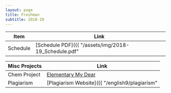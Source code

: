 ```yaml
---
layout: page
title: Freshman
subtitle: 2018-19
---
```

|   Item   | Link |
|   ----   | ---- |
| Schedule | [Schedule PDF]({{ "/assets/img/2018-19_Schedule.pdf" | relative_url }}) |

|  Misc Projects | Link |
|     ------     | ---- |
|   Chem Project | [Elementary My Dear](https://hs.brettbender.me/chemistry/elementary) | 
|   Plagiarism   | [Plagiarism Website]({{ "/english9/plagiarism" | relative_url }})    |
